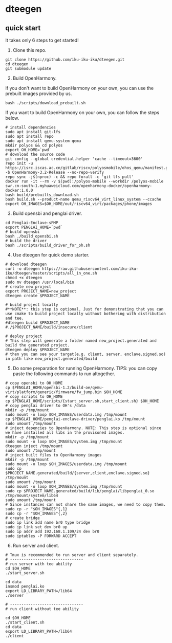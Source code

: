 # dteegen

## quick start

It takes only 6 steps to get started!

1. Clone this repo.

```shell
git clone https://github.com/iku-iku-iku/dteegen.git
cd dteegen
git submodule update
```

2. Build OpenHarmony.

If you don't want to build OpenHarmony on your own, you can use the prebuilt images provided by us.

```shell
bash ./scripts/download_prebuilt.sh
```

If you want to build OpenHarmony on your own, you can follow the steps below.

```shell
# install dependencies
sudo apt install git-lfs
sudo apt install repo
sudo apt install qemu-system qemu
mkdir polyos && cd polyos
export OH_HOME=`pwd`
# download the source code
git config --global credential.helper 'cache --timeout=3600'
repo init -u https://isrc.iscas.ac.cn/gitlab/riscv/polyosmobile/ohos_qemu/manifest.git -b OpenHarmony-3.2-Release --no-repo-verify
repo sync -j$(nproc) -c && repo forall -c 'git lfs pull'
docker run -it --rm -v $(pwd):/polyos-mobile --workdir /polyos-mobile swr.cn-south-1.myhuaweicloud.com/openharmony-docker/openharmony-docker:1.0.0
bash build/prebuilts_download.sh
bash build.sh --product-name qemu_riscv64_virt_linux_system --ccache
export OH_IMAGES=$OH_HOME/out/riscv64_virt/packages/phone/images
```

3. Build opensbi and penglai driver.

```shell
cd Penglai-Enclave-sPMP
export PENGLAI_HOME=`pwd`
# build opensbi
bash ./build_opensbi.sh
# build the driver
bash ./scripts/build_driver_for_oh.sh
```

4. Use dteegen for quick demo starter.

```shell
# download dteegen
curl -o dteegen https://raw.githubusercontent.com/iku-iku-iku/dteegen/master/scripts/all_in_one.sh
chmod +x dteegen
sudo mv dteegen /usr/local/bin
# create new project
export PROJECT_NAME=new_project
dteegen create $PROJECT_NAME

# build project locally
#**NOTE**: this step is optional. Just for demonstrating that you can use cmake to build project locally without bothering with distribution and tee.
#dteegen build $PROJECT_NAME
#./$PROJECT_NAME/build/insecure/client

# deploy project
# This step will generate a folder named new_project.generated and build the generated project.
dteegen deploy $PROJECT_NAME
# then you can see your target(e.g. client, server, enclave.signed.so) in path like new_project.generated/build
```


5. Do some preparation for running OpenHarmony. TIPS: you can copy paste the following commands to run altogether.

```shell
# copy opensbi to OH_HOME
cp $PENGLAI_HOME/opensbi-1.2/build-oe/qemu-virt/platform/generic/firmware/fw_jump.bin $OH_HOME
# copy scripts to OH_HOME
cp $PENGLAI_HOME/scripts/{start_server.sh,start_client.sh} $OH_HOME
# copy penglai driver to OH's /data
mkdir -p /tmp/mount
sudo mount -o loop $OH_IMAGES/userdata.img /tmp/mount
cp $PENGLAI_HOME/penglai-enclave-driver/penglai.ko /tmp/mount
sudo umount /tmp/mount
# inject depencies to OpenHarmony. NOTE: This step is optional since we have installed all libs in the provisoned images.
mkdir -p /tmp/mount
sudo mount -o loop $OH_IMAGES/system.img /tmp/mount
dteegen inject /tmp/mount
sudo umount /tmp/mount
# inject built files to OpenHarmony images
mkdir -p /tmp/mount
sudo mount -o loop $OH_IMAGES/userdata.img /tmp/mount
sudo cp $PROJECT_NAME.generated/build/{server,client,enclave.signed.so} /tmp/mount
sudo umount /tmp/mount
sudo mount -o loop $OH_IMAGES/system.img /tmp/mount
sudo cp $PROJECT_NAME.generated/build/lib/penglai/libpenglai_0.so /tmp/mount/system/lib64
sudo umount /tmp/mount
# Since instances can not share the same images, we need to copy them.
sudo cp -r "$OH_IMAGES"{,1}
sudo cp -r "$OH_IMAGES"{,2}
# create bridge
sudo ip link add name br0 type bridge
sudo ip link set dev br0 up
sudo ip addr add 192.168.1.109/24 dev br0
sudo iptables -P FORWARD ACCEPT
```

6. Run server and client.

```shell
# Tmux is recommended to run server and client separately. 
# --------------------------------
# run server with tee ability
cd $OH_HOME
./start_server.sh

cd data
insmod penglai.ko
export LD_LIBRARY_PATH=/lib64
./server

# --------------------------------
# run client without tee ability

cd $OH_HOME
./start_client.sh
cd data
export LD_LIBRARY_PATH=/lib64
./client

```
